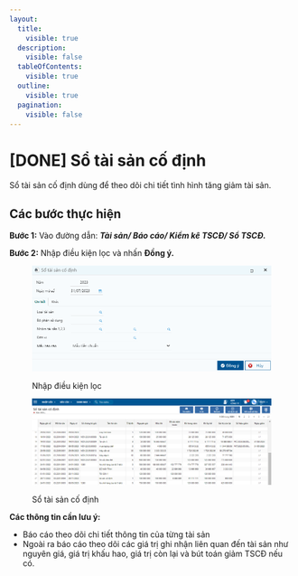 ```yaml
---
layout:
  title:
    visible: true
  description:
    visible: false
  tableOfContents:
    visible: true
  outline:
    visible: true
  pagination:
    visible: false
---
```


# \[DONE] Sổ tài sản cố định

Sổ tài sản cố định dùng để theo dõi chi tiết tình hình tăng giảm tài sản.

## Các bước thực hiện

**Bước 1:** Vào đường dẫn: _**Tài sản/ Báo cáo/ Kiểm kê TSCĐ/ Sổ TSCĐ.**_

**Bước 2:** Nhập điều kiện lọc và nhấn **Đồng ý.**

<figure><img src="../../.gitbook/assets/image (37).png" alt=""><figcaption><p>Nhập điều kiện lọc</p></figcaption></figure>

<figure><img src="../../.gitbook/assets/image (132).png" alt=""><figcaption><p>Sổ tài sản cố định</p></figcaption></figure>

**Các thông tin cần lưu ý:**

* Báo cáo theo dõi chi tiết thông tin của từng tài sản
* Ngoài ra báo cáo theo dõi các giá trị ghi nhận liên quan đến tài sản như nguyên giá, giá trị khấu hao, giá trị còn lại và bút toán giảm TSCĐ nếu có.
